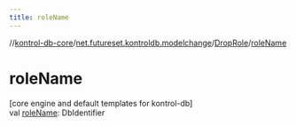 ```yaml
---
title: roleName
---
```

//[kontrol-db-core](../../../index.html)/[net.futureset.kontroldb.modelchange](../index.html)/[DropRole](index.html)/[roleName](role-name.html)



# roleName



[core engine and default templates for kontrol-db]\
val [roleName](role-name.html): DbIdentifier




